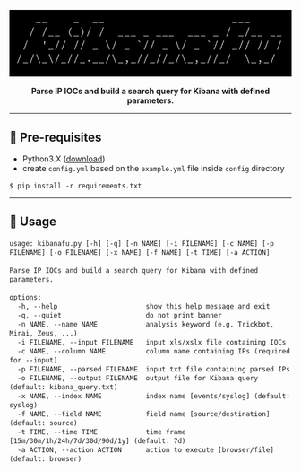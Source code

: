<p align="center">
<img src="https://github.com/martinkubecka/kibanafu/blob/main/docs/banner.png" alt="Logo">
<p align="center"><b>Parse IP IOCs and build a search query for Kibana with defined parameters.</b><br>
</p>

---
## :notebook_with_decorative_cover: Pre-requisites

- Python3.X ([download](https://www.python.org/downloads/release/python-3102/))
- create `config.yml` based on the `example.yml` file inside `config` directory

```
$ pip install -r requirements.txt
```

---
## :speech_balloon: Usage

```
usage: kibanafu.py [-h] [-q] [-n NAME] [-i FILENAME] [-c NAME] [-p FILENAME] [-o FILENAME] [-x NAME] [-f NAME] [-t TIME] [-a ACTION]

Parse IP IOCs and build a search query for Kibana with defined parameters.

options:
  -h, --help                      show this help message and exit
  -q, --quiet                     do not print banner
  -n NAME, --name NAME            analysis keyword (e.g. Trickbot, Mirai, Zeus, ...)
  -i FILENAME, --input FILENAME   input xls/xslx file containing IOCs
  -c NAME, --column NAME          column name containing IPs (required for --input)
  -p FILENAME, --parsed FILENAME  input txt file containing parsed IPs
  -o FILENAME, --output FILENAME  output file for Kibana query (default: kibana_query.txt)
  -x NAME, --index NAME           index name [events/syslog] (default: syslog)
  -f NAME, --field NAME           field name [source/destination] (default: source)
  -t TIME, --time TIME            time frame [15m/30m/1h/24h/7d/30d/90d/1y] (default: 7d)
  -a ACTION, --action ACTION      action to execute [browser/file] (default: browser)
```
